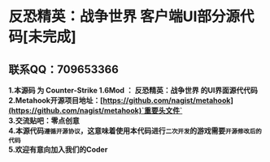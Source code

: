 # 反恐精英：战争世界 客户端UI部分源代码[未完成]
## 联系QQ：709653366
**1.本源码 为 Counter-Strike 1.6Mod ： 反恐精英：战争世界 的UI界面源代代码
<br>
2.Metahook开源项目地址：[https://github.com/nagist/metahook](https://github.com/nagist/metahook)`重要头文件`
<br>
3.交流贴吧：零点创意
<br>
4.本源代码`遵循开源协议`，这意味着使用本代码进行`二次开发`的游戏需要`开源修改后的代码`
<br>
5.欢迎有意向加入我们的Coder**
